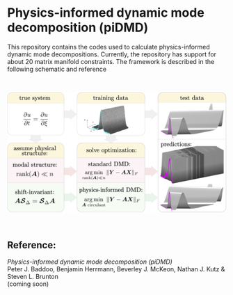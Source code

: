 # Physics-informed dynamic mode decomposition (piDMD)
This repository contains the codes used to calculate physics-informed dynamic mode decompositions.
Currently, the repository has support for about 20 matrix manifold constraints.
The framework is described in the following schematic and reference

<br/>
<p align="center"> 
<img src="examples/schematic.png?raw=true" width="700px">
</p>
<br/>

## Reference:
_Physics-informed dynamic mode decomposition (piDMD)_  
Peter J. Baddoo, Benjamin Herrmann, Beverley J. McKeon, Nathan J. Kutz & Steven L. Brunton  
(coming soon)
